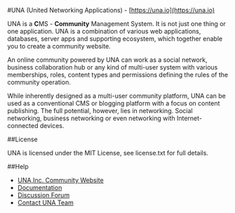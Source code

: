 #UNA (United Networking Applications) - [https://una.io](https://una.io)

UNA is a **C**MS - **Community** Management System. It is not just one thing or one application. UNA is a combination of various web applications, databases, server apps and supporting ecosystem, which together enable you to create a community website. 

An online community powered by UNA can work as a social network, business collaboration hub or any kind of multi-user system with various memberships, roles, content types and permissions defining the rules of the community operation.  

While inherently designed as a multi-user community platform, UNA can be used as a conventional CMS or blogging platform with a focus on content publishing. The full potential, however, lies in networking. Social networking, business networking or even networking with Internet-connected devices. 

##License

UNA is licensed under the MIT License, see license.txt for full details.

##Help
- [UNA,Inc. Community Website](https://una.io)
- [Documentation](https://github.com/unaio/una/wiki)
- [Discussion Forum](https://una.io/page/discussions-home)
- [Contact UNA Team](https://una.io/page/contact)

